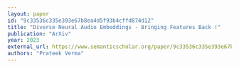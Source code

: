 ```yaml
---
layout: paper
id: "9c33536c335e393e67b8ea4d5f93b4cffd874d12"
title: "Diverse Neural Audio Embeddings - Bringing Features Back !"
publication: "ArXiv"
year: 2023
external_url: https://www.semanticscholar.org/paper/9c33536c335e393e67b8ea4d5f93b4cffd874d12
authors: "Prateek Verma"
---
```

